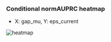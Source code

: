 ### Conditional normAUPRC heatmap

- X: gap_mu, Y: eps_current

![heatmap](/home/elicer/project_0814_2/results/20250818-222558/holdout/conditional_heatmap_gap_mu_vs_eps_current.png)
